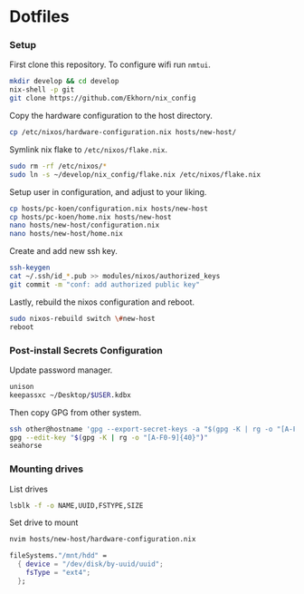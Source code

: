 # Dotfiles

### Setup

First clone this repository. To configure wifi run `nmtui`.

```sh
mkdir develop && cd develop
nix-shell -p git
git clone https://github.com/Ekhorn/nix_config
```

Copy the hardware configuration to the host directory.

```sh
cp /etc/nixos/hardware-configuration.nix hosts/new-host/
```

Symlink nix flake to `/etc/nixos/flake.nix`.

```sh
sudo rm -rf /etc/nixos/*
sudo ln -s ~/develop/nix_config/flake.nix /etc/nixos/flake.nix
```

Setup user in configuration, and adjust to your liking.

```sh
cp hosts/pc-koen/configuration.nix hosts/new-host
cp hosts/pc-koen/home.nix hosts/new-host
nano hosts/new-host/configuration.nix
nano hosts/new-host/home.nix
```

Create and add new ssh key.

```sh
ssh-keygen
cat ~/.ssh/id_*.pub >> modules/nixos/authorized_keys
git commit -m "conf: add authorized public key"
```

Lastly, rebuild the nixos configuration and reboot.

```sh
sudo nixos-rebuild switch \#new-host
reboot
```

### Post-install Secrets Configuration

Update password manager.

```sh
unison
keepassxc ~/Desktop/$USER.kdbx
```

Then copy GPG from other system.

```sh
ssh other@hostname 'gpg --export-secret-keys -a "$(gpg -K | rg -o "[A-F0-9]{40}")"' | gpg --import
gpg --edit-key "$(gpg -K | rg -o "[A-F0-9]{40}")"
seahorse
```

### Mounting drives

<!-- TODO: consider disko configs?? -->

List drives

```sh
lsblk -f -o NAME,UUID,FSTYPE,SIZE
```

Set drive to mount

```sh
nvim hosts/new-host/hardware-configuration.nix
```

```nix
fileSystems."/mnt/hdd" =
  { device = "/dev/disk/by-uuid/uuid";
    fsType = "ext4";
  };
```
